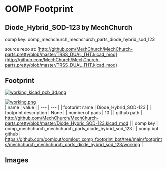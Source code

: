 # OOMP Footprint  
## Diode_Hybrid_SOD-123  by MechChurch  
  
oomp key: oomp_mechchurch_mechchurch_parts_diode_hybrid_sod_123  
  
source repo at: [http://github.com/MechChurch/MechChurch-parts.pretty/blob/master/TRSS_DUAL_THT.kicad_mod](http://github.com/MechChurch/MechChurch-parts.pretty/blob/master/TRSS_DUAL_THT.kicad_mod)  
## Footprint  
  
[![working_kicad_pcb_3d.png](working_kicad_pcb_3d_600.png)](working_kicad_pcb_3d.png)  
  
[![working.png](working_600.png)](working.png)  
| name | value | 
| --- | --- | 
| footprint name | Diode_Hybrid_SOD-123 | 
| footprint description | None | 
| number of pads | 10 | 
| github path | http://github.com/MechChurch/MechChurch-parts.pretty/blob/master/Diode_Hybrid_SOD-123.kicad_mod | 
| oomp key | oomp_mechchurch_mechchurch_parts_diode_hybrid_sod_123 | 
| oomp bot github | https://github.com/oomlout/oomlout_oomp_footprint_bot/tree/main/footprints/mechchurch_mechchurch_parts_diode_hybrid_sod_123/working | 
## Images  
